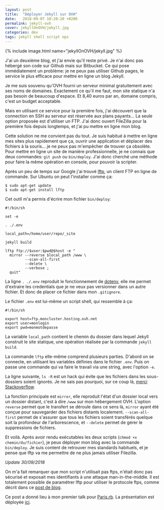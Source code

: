 ```yaml
---
layout: post
title:  "Déployer Jekyll sur OVH"
date:   2018-09-07 10:20:20 +0200
permalink: jekyll-ovh
cover: jekyllOnOVH/jekyll.jpg
categories: dev
tags: jekyll shell script ops
---
```


{% include image.html name="jekyllOnOVH/jekyll.jpg" %}

J'ai un deuxième blog, et j'ai envie qu'il reste privé. Je n'ai donc pas hébergé son code sur Github mais sur Bitbucket. Ce qui pose immédiatement un problème: je ne peux pas utiliser Github pages, le service le plus efficace pour mettre en ligne un blog Jekyll.

Je me suis souvenu qu'OVH fourni un serveur minimal gratuitement avec ses noms de domaines. Exactement ce qu'il me faut, mon site statique n'a pas besoin de beaucoup d'espace. Et 8,40 euros par an, domaine compris, c'est un budget acceptable.

<!--more-->

Mais en utilisant ce service pour la première fois, j'ai découvert que la connection en SSH au serveur est réservée aux plans payants... La seule option proposée est d'utiliser un FTP. J'ai donc ouvert FileZilla pour la première fois depuis longtemps, et j'ai pu mettre en ligne mon blog.

Cette solution ne me convient pas du tout. Je suis habitué à mettre en ligne mes sites plus rapidement que ça, ouvrir une application et déplacer des fichiers à la souris... je ne peux pas m'empêcher de trouver ça obsolète. Pour mettre en ligne un site de manière professionnelle, je ne connais que deux commandes: `git push` ou `bin/deploy`. J'ai donc cherché une méthode pour faire la même opération en console, pour pouvoir la scripter.

Après un peu de temps sur Google j'ai trouvé [lftp](https://doc.ubuntu-fr.org/lftp), un client FTP en ligne de commande. Sur Ubuntu on peut l'installer comme ça:

```shell
$ sudo apt-get update
$ sudo apt-get install lftp
```

Cet outil m'a permis d'écrire mon fichier `bin/deploy`:

```shell
#!/bin/sh

set -e

. ./.env

local_path=/home/user/repo/_site

jekyll build

lftp ftp://$user:$pwd@$host -e "
  mirror --reverse $local_path /www \
         --scan-all-first
         --delete \
         --verbose ;
  quit"
```

La ligne `. ./.env` reproduit le fonctionnement de [dotenv](https://github.com/motdotla/dotenv), elle me permet d'extraire les credentials que je ne veux pas versionner dans un autre fichier. Et donc de placer ce fichier dans mon `.gitignore`.

Le fichier `.env` est lui-même un script shell, qui ressemble à ça:

```shell
#!/bin/sh

export host=ftp.moncluster.hosting.ovh.net
export user=monlogin
export pwd=monmotdepasse
```

La variable `local_path` contient le chemin du dossier dans lequel Jekyll construit le site statique, une opération réalisée par la commande `jekyll build`.

La commande `lftp` elle-même comprend plusieurs parties. D'abord on se connecte, en utilisant les variables définies dans le fichier `.env`. Puis on passe une commande qui va faire le travail via une string, avec l'option `-e`.

La ligne suivante, `ls -R` est un hack qui évite que les fichiers dans les sous-dossiers soient ignorés. Je ne sais pas pourquoi, sur ce coup là, [merci Stackoverflow](https://serverfault.com/questions/742459/lftp-reverse-mirror-silently-skips-files-in-subfolders).

La fonction principale est `mirror`, elle reproduit l'état d'un dossier local vers un dossier distant, c'est à dire `/www` sur mon hébergement OVH. L'option `reverse` permet que le transfert se déroule dans ce sens là, `mirror` ayant été conçue pour sauvegarder des fichiers distants localement. `--scan-all-first` permet de s'assurer que tous les fichiers soient transférés quelque soit la profondeur de l'arborescence, et `--delete` permet de gérer le suppressions de fichiers.

Et voilà. Après avoir rendu exécutables les deux scripts (`chmod +x chemin/du/fichier`), je peux déployer mon blog avec la commande `bin/deploy`. Je suis content de retrouver mes standards habituels, et je pense que lftp va me permettre de ne plus jamais utiliser Filezilla.

*Update 30/09/2018*

On m'a fait remarquer que mon script n'utilisait pas ftps, n'était donc pas sécurisé et exposait mes identifiants à une attaque man-in-the-middle. Il est totalement possible de paramétrer lftp pour utiliser le protocole ftps, comme décrit dans ce [post de blog](https://www.tutodidacte.com/connexion-ftps-avec-lftp).

Ce post a donné lieu à mon premier talk pour [Paris.rb](https://rubyparis.org/). La présentation est déployée [ici](https://ruff9.github.io/pres_Jekyll_OVH/).